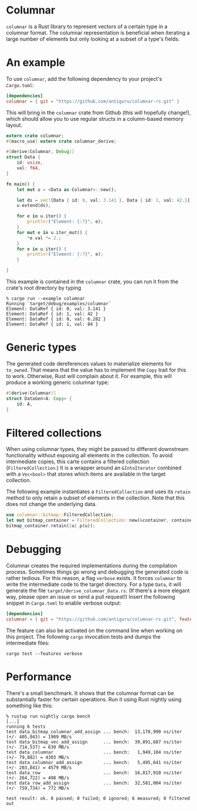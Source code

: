 # Columnar #

`columnar` is a Rust library to represent vectors of a certain type
in a columnar format. The columnar representation is beneficial when
iterating a large number of elements but only looking at a subset
of a type's fields.

# An example

To use `columnar`, add the following dependency to your project's
`Cargo.toml`:

```toml
[dependencies]
columnar = { git = "https://github.com/antiguru/columnar-rs.git" }
```

This will bring in the `columnar` crate from Github (this will hopefully change!),
which should allow you to use regular structs in a column-based memory layout.

```rust
extern crate columnar;
#[macro_use] extern crate columnar_derive;

#[derive(Columnar, Debug)]
struct Data {
    id: usize,
    val: f64,
}

fn main() {
    let mut u = <Data as Columnar>::new();

    let ds = vec![Data { id: 0, val: 3.141 }, Data { id: 1, val: 42.}];
    u.extend(ds);

    for e in u.iter() {
        println!("Element: {:?}", e);
    }
    for mut e in u.iter_mut() {
        *e.val *= 2.;
    }
    for e in u.iter() {
        println!("Element: {:?}", e);
    }

}
```

This example is contained in the `columnar` crate, you can run it from
the crate's root directory by typing

```
% cargo run --example columnar
Running `target/debug/examples/columnar`
Element: DataRef { id: 0, val: 3.141 }
Element: DataRef { id: 1, val: 42 }
Element: DataRef { id: 0, val: 6.282 }
Element: DataRef { id: 1, val: 84 }
```
# Generic types

The generated code dereferences values to materialize elements for `to_owned`.
That means that the value has to implement the `Copy` trait for this to work. Otherwise,
Rust will complain about it. For example, this will produce a working generic columnar
type:

```rust
#[derive(Columnar)]
struct DataGen<A: Copy> {
    id: A,
}
```

# Filtered collections

When using columnar types, they might be passed to different downstream functionality without
exposing all elements in the collection. To avoid intermediate copies, this carte contains
a filtered collection (`FilteredCollection`.) It is a wrapper around an `&IntoIterator`
combined with a `Vec<bool>` that stores which items are available in the target collection.

The following example instantiates a `FilteredCollection` and uses its `retain` method to only
retain a subset of elements in the collection. Note that this does not change the underlying data.
```rust
use columnar::bitmap::FilteredCollection;
let mut bitmap_container = FilteredCollection::new(&container, container.len());
bitmap_container.retain(|u| p(u));
```

# Debugging

Columnar creates the required implementations during the compilation process. Sometimes things
go wrong and debugging the generated code is rather tedious. For this reason, a flag `verbose`
exists. It forces `columnar` to write the intermediate code to the target directory. For a type
`Data`, it will generate the file `target/derive_columnar_Data.rs`. (If there's a more elegant way,
please open an issue or send a pull request!) Insert the following snippet in `Cargo.toml` to
enable verbose output:

```toml
[dependencies]
columnar = { git = "https://github.com/antiguru/columnar-rs.git", features = [ "verbose" ] }
```

The feature can also be activated on the command line when working on this project. The
following `cargo` invocation tests and dumps the intermediate files:

```
cargo test --features verbose
```

# Performance

There's a small benchmark. It shows that the columnar format can be substantially faster for
certain operations. Run it using Rust nightly using something like this:
```
% rustup run nightly cargo bench
[...]
running 6 tests
test data_bitmap_columnar_add_assign ... bench:  13,178,990 ns/iter (+/- 405,043) = 1909 MB/s
test data_bitmap_vec_add_assign      ... bench:  39,891,687 ns/iter (+/- 714,537) = 630 MB/s
test data_columnar                   ... bench:   1,949,104 ns/iter (+/- 79,882) = 4303 MB/s
test data_columnar_add_assign        ... bench:   5,495,641 ns/iter (+/- 203,841) = 4579 MB/s
test data_row                        ... bench:  16,817,910 ns/iter (+/- 264,722) = 498 MB/s
test data_row_add_assign             ... bench:  32,581,004 ns/iter (+/- 759,734) = 772 MB/s

test result: ok. 0 passed; 0 failed; 0 ignored; 6 measured; 0 filtered out
```
